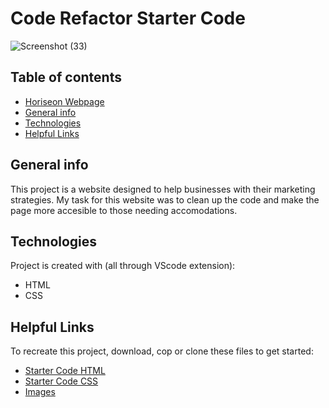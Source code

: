 # Code Refactor Starter Code

![Screenshot (33)](https://user-images.githubusercontent.com/87394571/133027803-8a1b88e0-082e-4ed2-ba63-5232d06fa5d6.png)

## Table of contents
* [Horiseon Webpage](https://chiarans.github.io/challenge1/)
* [General info](#general-info)
* [Technologies](#technologies)
* [Helpful Links](#helpful-links)

## General info
This project is a website designed to help businesses with their marketing strategies. My task for this website was to clean up the code and make the page more accesible to those needing accomodations.
	
## Technologies
Project is created with (all through VScode extension):
* HTML
* CSS
	
## Helpful Links
To recreate this project, download, cop or clone these files to get started:

* [Starter Code HTML](https://github.com/coding-boot-camp/urban-octo-telegram/blob/main/Develop/index.html)
* [Starter Code CSS](https://github.com/coding-boot-camp/urban-octo-telegram/blob/main/Develop/assets/css/style.css)
* [Images](https://github.com/coding-boot-camp/urban-octo-telegram/tree/main/Develop/assets/images)
